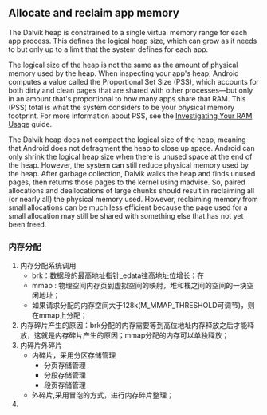 ## Allocate and reclaim app memory

The Dalvik heap is constrained to a single virtual memory range for each app process. This defines the logical heap size, which can grow as it needs to but only up to a limit that the system defines for each app.

The logical size of the heap is not the same as the amount of physical memory used by the heap. When inspecting your app's heap, Android computes a value called the Proportional Set Size (PSS), which accounts for both dirty and clean pages that are shared with other processes—but only in an amount that's proportional to how many apps share that RAM. This (PSS) total is what the system considers to be your physical memory footprint. For more information about PSS, see the [Investigating Your RAM Usage](https://developer.android.com/studio/profile/investigate-ram) guide.

The Dalvik heap does not compact the logical size of the heap, meaning that Android does not defragment the heap to close up space. Android can only shrink the logical heap size when there is unused space at the end of the heap. However, the system can still reduce physical memory used by the heap. After garbage collection, Dalvik walks the heap and finds unused pages, then returns those pages to the kernel using madvise. So, paired allocations and deallocations of large chunks should result in reclaiming all (or nearly all) the physical memory used. However, reclaiming memory from small allocations can be much less efficient because the page used for a small allocation may still be shared with something else that has not yet been freed.

### 内存分配

1. 内存分配系统调用
   - brk：数据段的最高地址指针_edata往高地址位增长；在
   - mmap : 物理空间内存页到虚拟空间的映射，堆和栈之间的空间的一块空闲地址；
   - 如果请求分配的内存空间大于128k(M_MMAP_THRESHOLD可调节)，则在mmap上分配；
2. 内存碎片产生的原因：brk分配的内存需要等到高位地址内存释放之后才能释放，这就是内存碎片产生的原因；mmap分配的内存可以单独释放；
3. 内碎片外碎片
   - 内碎片，采用分区存储管理
     - 分页存储管理
     - 分段存储管理
     - 段页存储管理
   - 外碎片,采用冒泡的方式，进行内存碎片整理；
4. 